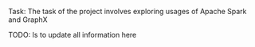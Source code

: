 Task:
The task of the project involves exploring usages of  Apache Spark and GraphX

TODO: Is to update all information here
